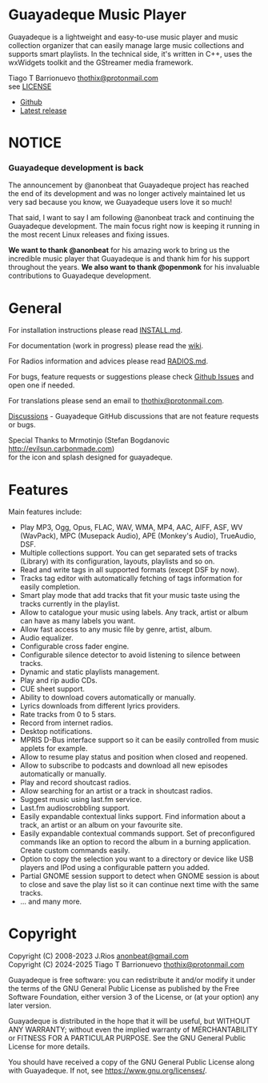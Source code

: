 # Guayadeque Music Player

Guayadeque is a lightweight and easy-to-use music player and music collection organizer
that can easily manage large music collections and supports smart playlists.
In the technical side, it's written in C++, uses the wxWidgets toolkit and the
GStreamer media framework.

Tiago T Barrionuevo [<thothix@protonmail.com>](mailto:thothix@protonmail.com)  
see [LICENSE](LICENSE)

- [Github](https://github.com/thothix/guayadeque)
- [Latest release](https://github.com/thothix/guayadeque/releases/latest)

# NOTICE

### Guayadeque development is back

The announcement by @anonbeat that Guayadeque project has reached the end of its development and
was no longer actively maintained let us very sad because you know, we Guayadeque users love it so much!

That said, I want to say I am following @anonbeat track and continuing the Guayadeque development.
The main focus right now is keeping it running in the most recent Linux releases and fixing issues.

**We want to thank @anonbeat** for his amazing work to bring us the incredible music player that
Guayadeque is and thank him for his support throughout the years. **We also want to thank @openmonk**
for his invaluable contributions to Guayadeque development.

# General

For installation instructions please read [INSTALL.md](INSTALL.md).

For documentation (work in progress) please read the [wiki](https://github.com/thothix/guayadeque/wiki).

For Radios information and advices please read [RADIOS.md](RADIOS.md).

For bugs, feature requests or suggestions please check [Github Issues](https://github.com/thothix/guayadeque/issues) and open one if needed.  

For translations please send an email to [<thothix@protonmail.com>](mailto:thothix@protonmail.com?subject=Guayadeque%20Translations).

[Discussions](https://github.com/thothix/guayadeque/discussions) - Guayadeque GitHub discussions that are not feature requests or bugs.

Special Thanks to Mrmotinjo (Stefan Bogdanovic http://evilsun.carbonmade.com)  
for the icon and splash designed for guayadeque.

# Features

Main features include:

- Play MP3, Ogg, Opus, FLAC, WAV, WMA, MP4, AAC, AIFF, ASF, WV (WavPack), MPC (Musepack Audio), APE (Monkey's Audio), TrueAudio, DSF.
- Multiple collections support. You can get separated sets of tracks (Library) with its configuration, layouts, playlists and so on.
- Read and write tags in all supported formats (except DSF by now).
- Tracks tag editor with automatically fetching of tags information for easily completion.
- Smart play mode that add tracks that fit your music taste using the tracks currently in the playlist.
- Allow to catalogue your music using labels. Any track, artist or album can have as many labels you want.
- Allow fast access to any music file by genre, artist, album.
- Audio equalizer.
- Configurable cross fader engine.
- Configurable silence detector to avoid listening to silence between tracks.
- Dynamic and static playlists management.
- Play and rip audio CDs.
- CUE sheet support.
- Ability to download covers automatically or manually.
- Lyrics downloads from different lyrics providers.
- Rate tracks from 0 to 5 stars.
- Record from internet radios.
- Desktop notifications.
- MPRIS D-Bus interface support so it can be easily controlled from music applets for example.
- Allow to resume play status and position when closed and reopened.
- Allow to subscribe to podcasts and download all new episodes automatically or manually.
- Play and record shoutcast radios.
- Allow searching for an artist or a track in shoutcast radios.
- Suggest music using last.fm service.
- Last.fm audioscrobbling support.
- Easily expandable contextual links support. Find information about a track, an artist or
  an album on your favourite site.
- Easily expandable contextual commands support. Set of preconfigured commands like an option to record the album in a burning application.
 Create custom commands easily.
- Option to copy the selection you want to a directory or device like USB players and IPod
  using a configurable pattern you added.
- Partial GNOME session support to detect when GNOME session is about to close and save the play list so it can continue next time with the same tracks.
- ... and many more.

# Copyright

Copyright (C) 2008-2023 J.Rios <anonbeat@gmail.com>\
Copyright (C) 2024-2025 Tiago T Barrionuevo <thothix@protonmail.com>

Guayadeque is free software: you can redistribute it and/or modify
it under the terms of the GNU General Public License as published by
the Free Software Foundation, either version 3 of the License, or
(at your option) any later version.

Guayadeque is distributed in the hope that it will be useful,
but WITHOUT ANY WARRANTY; without even the implied warranty of
MERCHANTABILITY or FITNESS FOR A PARTICULAR PURPOSE. See the
GNU General Public License for more details.

You should have received a copy of the GNU General Public License
along with Guayadeque. If not, see https://www.gnu.org/licenses/.
